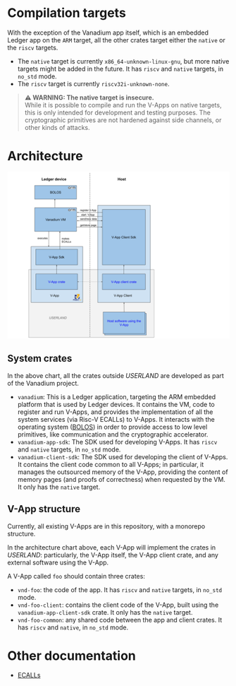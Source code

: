 # Compilation targets

With the exception of the Vanadium app itself, which is an embedded Ledger app on the `ARM` target, all the other crates target either the `native` or the `riscv` targets.

- The `native` target is currently `x86_64-unknown-linux-gnu`, but more native targets might be added in the future. It has `riscv` and `native` targets, in `no_std` mode.
- The `riscv` target is currently `riscv32i-unknown-none`.

> **⚠️ WARNING: The native target is insecure.**<br> While it is possible to compile and run the V-Apps on native targets, this is only intended for development and testing purposes. The cryptographic primitives are not hardened against side channels, or other kinds of attacks.

# Architecture

![Vanadium architecture chart](assets/architecture.svg)

## System crates

In the above chart, all the crates outside *USERLAND* are developed as part of the Vanadium project.

* `vanadium`: This is a Ledger application, targeting the ARM embedded platform that is used by Ledger devices. It contains the VM, code to register and run V-Apps, and provides the implementation of all the system services (via Risc-V ECALLs) to V-Apps. It interacts with the operating system ([BOLOS](https://www.ledger.com/academy/security/our-custom-operating-system-bolos)) in order to provide access to low level primitives, like communication and the cryptographic accelerator.
* `vanadium-app-sdk`: The SDK used for developing V-Apps. It has `riscv` and `native` targets, in `no_std` mode.
* `vanadium-client-sdk`: The SDK used for developing the client of V-Apps. It contains the client code common to all V-Apps; in particular, it manages the outsourced memory of the V-App, providing the content of memory pages (and proofs of correctness) when requested by the VM. It only has the `native` target. 

## V-App structure

Currently, all existing V-Apps are in this repository, with a monorepo structure.

In the architecture chart above, each V-App will implement the crates in *USERLAND*: particularly, the V-App itself, the V-App client crate, and any external software using the V-App.

A V-App called `foo` should contain three crates:
* `vnd-foo`: the code of the app. It has `riscv` and `native` targets, in `no_std` mode.
* `vnd-foo-client`: contains the client code of the V-App, built using the `vanadium-app-client-sdk` crate. It only has the `native` target. 
* `vnd-foo-common`: any shared code between the app and client crates. It has `riscv` and `native`, in `no_std` mode.

# Other documentation

* [ECALLs](ecalls.md)
